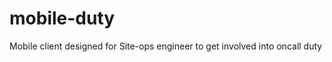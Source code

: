 mobile-duty
===========

Mobile client designed for Site-ops engineer to get involved into oncall duty